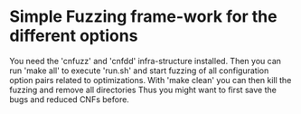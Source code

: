 # Simple Fuzzing frame-work for the different options

You need the 'cnfuzz' and 'cnfdd' infra-structure installed.
Then you can run 'make all' to execute 'run.sh' and start
fuzzing of all configuration option pairs related to optimizations.
With 'make clean' you can then kill the fuzzing and remove all directories
Thus you might want to first save the bugs and reduced CNFs before.
